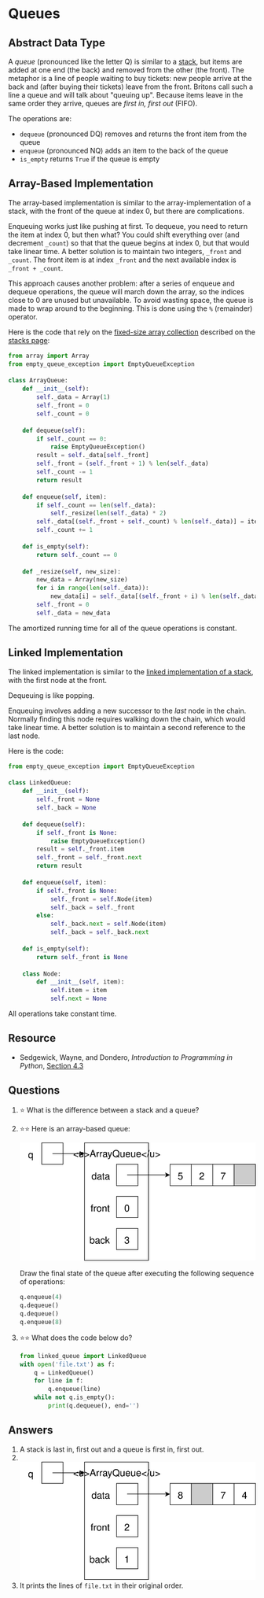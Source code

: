 # Queues
## Abstract Data Type

A *queue* (pronounced like the letter Q) is similar to a [stack](stacks.md), but items are added at one end (the back) and removed from the other (the front). The metaphor is a line of people waiting to buy tickets: new people arrive at the back and (after buying their tickets) leave from the front. Britons call such a line a queue and will talk about "queuing up". Because items leave in the same order they arrive, queues are *first in, first out* (FIFO).

The operations are:

- `dequeue` (pronounced DQ) removes and returns the front item from the queue
- `enqueue` (pronounced NQ) adds an item to the back of the queue
- `is_empty` returns `True` if the queue is empty

## Array-Based Implementation
The array-based implementation is similar to the array-implementation of a stack, with the front of the queue at index 0, but there are complications.

Enqueuing works just like pushing at first. To dequeue, you need to return the item at index 0, but then what? You could shift everything over (and decrement `_count`) so that that the queue begins at index 0, but that would take linear time. A better solution is to maintain two integers, `_front` and `_count`. The front item is at index `_front` and the next available index is `_front + _count`.

This approach causes another problem: after a series of enqueue and dequeue operations, the queue will march down the array, so the indices close to 0 are unused but unavailable. To avoid wasting space, the queue is made to wrap around to the beginning. This is done using the `%` (remainder) operator.

Here is the code that rely on the [fixed-size array collection](stacks.md#fixed-size-array) described on the [stacks page](stacks.md):

```python
from array import Array
from empty_queue_exception import EmptyQueueException

class ArrayQueue:
    def __init__(self):
        self._data = Array(1)
        self._front = 0
        self._count = 0

    def dequeue(self):
        if self._count == 0:
            raise EmptyQueueException()
        result = self._data[self._front]
        self._front = (self._front + 1) % len(self._data)
        self._count -= 1
        return result

    def enqueue(self, item):
        if self._count == len(self._data):
            self._resize(len(self._data) * 2)
        self._data[(self._front + self._count) % len(self._data)] = item
        self._count += 1

    def is_empty(self):
        return self._count == 0

    def _resize(self, new_size):
        new_data = Array(new_size)
        for i in range(len(self._data)):
            new_data[i] = self._data[(self._front + i) % len(self._data)]
        self._front = 0
        self._data = new_data
```

The amortized running time for all of the queue operations is constant.

## Linked Implementation
The linked implementation is similar to the [linked implementation of a stack](stacks.md#linked-implementation), with the first node at the front.

Dequeuing is like popping.

Enqueuing involves adding a new successor to the *last* node in the chain. Normally finding this node requires walking down the chain, which would take linear time. A better solution is to maintain a second reference to the last node.

Here is the code:

```python
from empty_queue_exception import EmptyQueueException

class LinkedQueue:
    def __init__(self):
        self._front = None
        self._back = None

    def dequeue(self):
        if self._front is None:
            raise EmptyQueueException()
        result = self._front.item
        self._front = self._front.next
        return result

    def enqueue(self, item):
        if self._front is None:
            self._front = self.Node(item)
            self._back = self._front
        else:
            self._back.next = self.Node(item)
            self._back = self._back.next

    def is_empty(self):
        return self._front is None

    class Node:
        def __init__(self, item):
            self.item = item
            self.next = None
```

All operations take constant time.

## Resource
- Sedgewick, Wayne, and Dondero, *Introduction to Programming in Python*, [Section 4.3](https://introcs.cs.princeton.edu/python/43stack/)

## Questions
1. :star: What is the difference between a stack and a queue?
1. :star::star: Here is an array-based queue:

    ![q is an array-based queue. The data array contains 5, 2, 7, and an unused cell. Front is 0 and back is 3.](array_queue_example.svg)
    
    Draw the final state of the queue after executing the following sequence of operations:
    ```python
    q.enqueue(4)
    q.dequeue()
    q.dequeue()
    q.enqueue(8)
    ```
1. :star::star: What does the code below do?
    ```python
    from linked_queue import LinkedQueue
    with open('file.txt') as f:
        q = LinkedQueue()
        for line in f:
            q.enqueue(line)
        while not q.is_empty():
            print(q.dequeue(), end='')
    ```

## Answers
1. A stack is last in, first out and a queue is first in, first out.
1. &nbsp;
    ![q is an array-based queue. The data array contains 8, an unused cell, 7, and 4. Front is 2 and back is 1.](array_queue_after.svg)
1. It prints the lines of `file.txt` in their original order.
